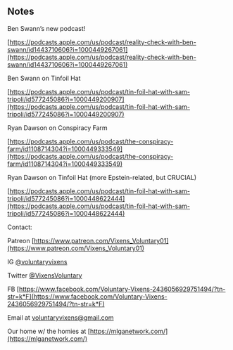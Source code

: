 ## Notes

Ben Swann’s new podcast! 

[https://podcasts.apple.com/us/podcast/reality-check-with-ben-swann/id1443710606?i=1000449267061](https://podcasts.apple.com/us/podcast/reality-check-with-ben-swann/id1443710606?i=1000449267061)

Ben Swann on Tinfoil Hat

[https://podcasts.apple.com/us/podcast/tin-foil-hat-with-sam-tripoli/id577245086?i=1000449200907](https://podcasts.apple.com/us/podcast/tin-foil-hat-with-sam-tripoli/id577245086?i=1000449200907)

Ryan Dawson on Conspiracy Farm

[https://podcasts.apple.com/us/podcast/the-conspiracy-farm/id1108714304?i=1000449333549](https://podcasts.apple.com/us/podcast/the-conspiracy-farm/id1108714304?i=1000449333549)

Ryan Dawson on Tinfoil Hat (more Epstein-related, but CRUCIAL)

[https://podcasts.apple.com/us/podcast/tin-foil-hat-with-sam-tripoli/id577245086?i=1000448622444](https://podcasts.apple.com/us/podcast/tin-foil-hat-with-sam-tripoli/id577245086?i=1000448622444)

Contact:

Patreon [https://www.patreon.com/Vixens_Voluntary01](https://www.patreon.com/Vixens_Voluntary01)

IG [@voluntaryvixens](https://www.instagram.com/voluntaryvixens/)

Twitter [@VixensVoluntary](https://twitter.com/VixensVoluntary)

FB [https://www.facebook.com/Voluntary-Vixens-2436056929751494/?tn-str=k*F](https://www.facebook.com/Voluntary-Vixens-2436056929751494/?tn-str=k*F)

Email at [voluntaryvixens@gmail.com](mailto:voluntaryvixens@gmail.com)

Our home w/ the homies at [https://mlganetwork.com/](https://mlganetwork.com/)
